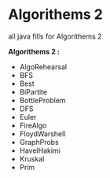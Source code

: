 # Algorithems 2

all java fills for Algorithems 2 


**Algorithems 2 :**  
* AlgoRehearsal
* BFS
* Best
* BiPartite
* BottleProblem
* DFS
* Euler
* FireAlgo
* FloydWarshell
* GraphProbs
* HavelHakimi
* Kruskal
* Prim

